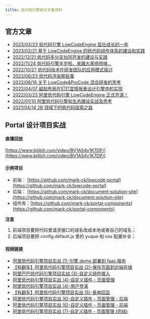 ```yaml
---
title: 低代码引擎相关文章资料
---
```


## 官方文章
- [2023/03/23 低代码引擎 LowCodeEngine 茁壮成长的一年](https://mp.weixin.qq.com/s/DDt4LQLFUBQ2-F5ehZGBKg)
- [2023/02/21 基于 LowCodeEngine 的低代码组件体系的建设和实践](https://mp.weixin.qq.com/s/rnvbGHImGt6oJuX2wCtaqw)
- [2022/12/21 低代码多分支协同开发的建设与实践](https://mp.weixin.qq.com/s/DmwxL67htHfTUP1U966N-Q)
- [2022/11/24 低代码引擎半岁啦，来跟大家唠唠嗑...](https://segmentfault.com/a/1190000042884409)
- [2022/10/27 低代码技术在研发团队的应用模式探讨](https://mp.weixin.qq.com/s/Ynk_wjJbmNw7fEG6UtGZbQ)
- [2022/06/23 低代码渲染那些事](https://mp.weixin.qq.com/s/yqYey76qLGYPfDtpGkVFfA)
- [2022/06/16 关于 LowCode&ProCode 混合研发的思考](https://mp.weixin.qq.com/s/TY3VXjkSmsQoT47xma3wig)
- [2022/04/07 磁贴布局在钉钉宜搭报表设计引擎中的实现](https://mp.weixin.qq.com/s/PSTut5ahAB8nlJ9kBpBaxw)
- [2022/03/23 阿里低代码引擎 LowCodeEngine 正式开源！](https://mp.weixin.qq.com/s/T66LghtWLz2Oh048XqaniA)
- [2022/01/10 阿里低代码引擎和生态建设实战及思考](https://mp.weixin.qq.com/s/MI6MrUKKydtnSdO4xq6jwA)
- [2021/04/14 2B 领域下的低代码探索之路](https://mp.weixin.qq.com/s/HAxrMHLT43dPH488RiEIdw)

## Portal 设计项目实战
#### 直播回放
[https://www.bilibili.com/video/BV1AS4y1K7DP/](https://www.bilibili.com/video/BV1AS4y1K7DP/)

#### 示例项目
- 前端： [https://github.com/mark-ck/lowcode-portal](https://github.com/mark-ck/lowcode-portal)
- 后端： [https://github.com/mark-ck/document-solution-site](https://github.com/mark-ck/document-solution-site)
- 组件库：[https://github.com/mark-ck/portal-components](https://github.com/mark-ck/portal-components)

**注意**
1. 前端项目要把代码里请求接口的域名改成本地或者自己的域名；
2. 后端项目要把 config.default.js 里的 yuque 和 oss 配置补全；

#### 视频链接
- [阿里低代码引擎项目实战 (1)-引擎 demo 部署到 faas 服务](https://www.bilibili.com/video/BV1B44y1P7GM/)
- [【有翻车】阿里低代码引擎项目实战 (2)-保存页面到远端存储](https://www.bilibili.com/video/BV1AS4y1K7DP/)
- [阿里巴巴低代码引擎项目实战 (3)-自定义组件接入](https://www.bilibili.com/video/BV1dZ4y1m76S/)
- [阿里低代码引擎项目实战 (4)-自定义插件 - 页面管理](https://www.bilibili.com/video/BV17a411i73f/)
- [阿里低代码引擎项目实战 (4)-用户登录](https://www.bilibili.com/video/BV1Wu411e7EQ/)
- [【有翻车】阿里低代码引擎项目实战 (5)-表单回显](https://www.bilibili.com/video/BV1UY4y1v7D7/)
- [阿里低代码引擎项目实战 (6)-自定义插件 - 页面管理 - 后端](https://www.bilibili.com/video/BV1uZ4y1U7Ly/)
- [阿里低代码引擎项目实战 (6)-自定义插件 - 页面管理 - 前端](https://www.bilibili.com/video/BV1Yq4y1a74P/)
- [阿里低代码引擎项目实战 (7)-自定义插件 - 页面管理 (完结)](https://www.bilibili.com/video/BV13Y4y1e7EV/)

